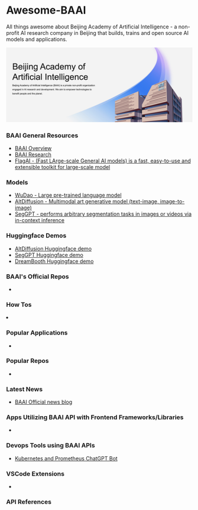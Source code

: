 # Awesome-BAAI
All things awesome about Beijing Academy of Artificial Intelligence - a non-profit AI research company in Beijing that builds, trains and open source AI models and applications.

<img src="./images/banner.png" />

### BAAI General Resources
<ul>
  <li><a href="https://www.baai.ac.cn/english.html#About">BAAI Overview</a></li>
  <li><a href="https://www.baai.ac.cn/researchcenter.html">BAAI Research</a></li>
  <li><a href="https://github.com/FlagAI-Open">FlagAI - (Fast LArge-scale General AI models) is a fast, easy-to-use and extensible toolkit for large-scale model</a></li>
</ul>

### Models
<ul>
  <li><a href="https://www.baai.ac.cn/portal/article/index/cid/49/id/518.html">WuDao - Large pre-trained language model</a></li>
  <li><a href="https://huggingface.co/spaces/BAAI/AltDiffusion">AltDiffusion - Multimodal art generative model (text-image, image-to-image)</a></li>
  <li><a href="https://huggingface.co/spaces/BAAI/SegGPT">SegGPT - performs arbitrary segmentation tasks in images or videos via in-context inference</a></li>
</ul>

### Huggingface Demos
<ul>
  <li><a href="https://github.com/FlagAI-Open/FlagAI/tree/master/examples/AltDiffusion">AltDiffusion Huggingface demo</a></li>
  <li><a href="https://huggingface.co/spaces/BAAI/SegGPT">SegGPT Huggingface demo</a></li>
  <li><a href="https://huggingface.co/spaces/BAAI/dreambooth-altdiffusion">DreamBooth Huggingface demo</a></li>
</ul>

### BAAI's Official Repos
<ul>
 <li><a href="https://github.com/openai/gym"></a></li>
</ul>

### How Tos
  <li><a href="https://github.com/CodeSnippetHQ/tutorial-openai-chat-api"></a></li>
  
  
  
### Popular Applications
<ul>
  <li><a href="https://chat.openai.com/"></a></li>
  
</ul>

### Popular Repos

<ul>
 <li><a href="https://github.com/humanloop/awesome-chatgpt"></a></li>
</ul>

### Latest News
<ul>
  <li><a href="https://www.baai.ac.cn/portal/list/channel/id/1.html">BAAI Official news blog</a></li>
</ul>

### Apps Utilizing BAAI API with Frontend Frameworks/Libraries
<ul>
  <li><a href="https://github.com/openai/openai-quickstart-node"></a></li>
</ul>

### Devops Tools using BAAI APIs
* [Kubernetes and Prometheus ChatGPT Bot](https://github.com/robusta-dev/kubernetes-chatgpt-bot)

### VSCode Extensions
<ul>
  <li><a href="https://marketplace.visualstudio.com/items?itemName=dogukanakkaya.chatgpt-code"></a></li>
  
</ul>

### API References
